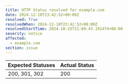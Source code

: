 ```yaml
---
title: HTTP Status resolved for example.com
date: 2024-12-10T23:42:52+00:00Z
resolved: True
resolvedWhen: 2024-12-10T23:42:52+00:00Z
resolvedStartTime: 2024-10-25T21:09:43.191474+00:00
severity: notice
affected:
  - example.com
section: issue
---
```


| Expected Statuses | Actual Status  |
|-------------------|----------------|
| 200, 301, 302 | 200 |
